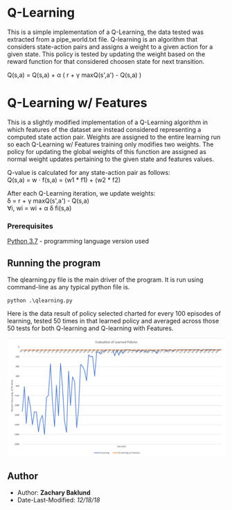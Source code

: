 # Q-Learning

This is a simple implementation of a Q-Learning,
the data tested was extracted from a pipe_world.txt file. Q-learning is an algorithm that considers state-action pairs and assigns a weight to a given action for a given state. This policy is tested by updating the weight based on the reward function for that considered choosen state for next transition.

Q(s,a) = Q(s,a) + α ( r + γ maxQ(s',a') - Q(s,a) )

# Q-Learning w/ Features

This is a slightly modified implementation of a Q-Learning algorithm in which features of the dataset are instead considered representing a computed state action pair. Weights are assigned to the entire learning run so each Q-Learning w/ Features training only modifies two weights. The policy for updating the global weights of this function are assigned as normal weight updates pertaining to the given state and features values.

Q-value is calculated for any state-action pair as follows:  
Q(s,a) = w · f(s,a) = (w1 * f1) + (w2 * f2)  

After each Q-Learning iteration, we update weights:  
δ = r + γ maxQ(s',a') - Q(s,a)  
∀i, wi = wi + α δ fi(s,a)  

### Prerequisites

[Python 3.7](https://www.python.org/downloads/) - programming language version used

## Running the program

The qlearning.py file is the main driver of the program.
It is run using command-line as any typical python file is.
```
python .\qlearning.py
```

Here is the data result of policy selected charted for every 100 episodes of learning, tested 50 times in that learned policy and averaged across those 50 tests for both Q-learning and Q-learning with Features.

![Learning Policy Graph](learning_policy_graph.PNG)

## Author

* Author: **Zachary Baklund**
* Date-Last-Modified: *12/18/18*